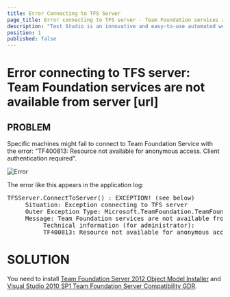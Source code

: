 ```yaml
---
title: Error Connecting to TFS Server
page_title: Error connecting to TFS server - Team Foundation services are not available from server [url]
description: "Test Studio is an innovative and easy-to-use automated web, WPF and load testing solution. Test Studio tests support essential technologies like ASP.NET AJAX, Silverlight, PHP and MVC. HTML5, Testing framework, functional testing, performance testing, load testing, exploratory testing, manual testing."
position: 1
published: false
---
```

# Error connecting to TFS server: Team Foundation services are not available from server [url]

## PROBLEM

Specific machines might fail to connect to Team Foundation Service with the error: "TF400813: Resource not available for anonymous access. Client authentication required".

![Error][1]

The error like this appears in the application log: 

<pre>
TFSServer.ConnectToServer() : EXCEPTION! (see below)
     Situation: Exception connecting to TFS server
     Outer Exception Type: Microsoft.TeamFoundation.TeamFoundationServiceUnavailableException
     Message: Team Foundation services are not available from server [url].
          Technical information (for administrator):
          TF400813: Resource not available for anonymous access. Client authentication required.
</pre>

# SOLUTION

You need to install <a href="https://visualstudiogallery.msdn.microsoft.com/f30e5cc7-036e-449c-a541-d522299445aa" target="_blank">Team Foundation Server 2012 Object Model Installer</a> and <a href="http://www.microsoft.com/en-us/download/details.aspx?id=29082" target="_blank">Visual Studio 2010 SP1 Team Foundation Server Compatibility GDR</a>.

[1]: /img/troubleshooting-guide/source-control-problems-tg/error-connecting-tfs/fig1.png